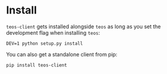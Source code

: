 # Install 

`teos-client` gets installed alongside `teos` as long as you set the development flag when installing `teos`:

```
DEV=1 python setup.py install
```

You can also get a standalone client from pip:

```
pip install teos-client
```
